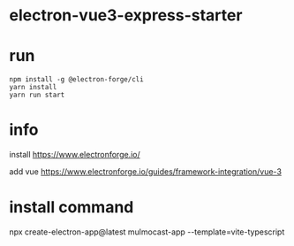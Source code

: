 # electron-vue3-express-starter

# run

```
npm install -g @electron-forge/cli
yarn install
yarn run start
```

# info

install
https://www.electronforge.io/

add vue
https://www.electronforge.io/guides/framework-integration/vue-3

# install command

npx create-electron-app@latest mulmocast-app --template=vite-typescript

